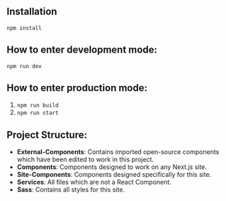 ## Installation
`npm install`

## How to enter development mode:
`npm run dev`

## How to enter production mode:
1. `npm run build`
2. `npm run start`

## Project Structure:
- **External-Components**: Contains imported open-source components which have been edited to work in this project.
- **Components**: Components designed to work on any Next.js site.
- **Site-Components**: Components designed specifically for this site.
- **Services**: All files which are not a React Component.
- **Sass**: Contains all styles for this site.
